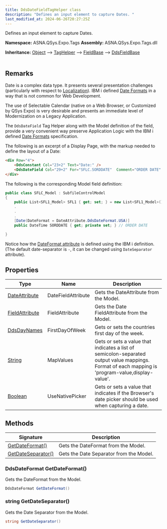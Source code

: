 ```yaml
---
title: DdsDateFieldTagHelper class
description: "Defines an input element to capture Dates. "
last_modified_at: 2024-06-26T20:27:25Z
---
```


Defines an input element to capture Dates.

**Namespace:** ASNA.QSys.Expo.Tags
**Assembly:** ASNA.QSys.Expo.Tags.dll

**Inheritance:** [Object](https://docs.microsoft.com/en-us/dotnet/api/system.object) --> [TagHelper](https://learn.microsoft.com/en-us/dotnet/api/microsoft.aspnetcore.razor.taghelpers.taghelper?view=aspnetcore-8.0) --> [FieldBase](/reference/expo/qsys-expo-tags/field-base.html) --> [DdsFieldBase](/reference/expo/qsys-expo-tags/dds-field-base.html)
<br>
<br>

## Remarks

Date is a complex data type. It presents several presentation challenges (particularly with respect to [Localization](https://en.wikipedia.org/wiki/Internationalization_and_localization)). IBM i defined [Date Formats](https://www.ibm.com/docs/en/i/7.3?topic=design-date-formats) in a way that is not common for Web Development.

The use of Selectable Calendar (native on a Web Browser, or Customized by QSys Expo) is very desirable and presents an immediate level of Modernization on a Legacy Application.

The `DdsDateField` Tag Helper along with the Model definition of the field, provide a very convenient way preserve Application Logic with the IBM i defined [Date Formats](https://www.ibm.com/docs/en/i/7.3?topic=design-date-formats) specification.

The following is an excerpt of a Display Page, with the markup needed to define the layout of a Date:

```html
<div Row="4">
    <DdsConstant Col="23+2" Text="Date:" />
    <DdsDateField Col="29+2" For="SFLC.SORDDATE"  Comment="ORDER DATE" />
</div>
```

The following is the corresponding Model field definition:

```cs
public class SFLC_Model : SubfileControlModel
{
    public List<SFL1_Model> SFL1 { get; set; } = new List<SFL1_Model>();
    .
    .
    .
    [Date(DateFormat = DateAttribute.DdsDateFormat.USA)]
    public DateTime SORDDATE { get; private set; } // ORDER DATE

}
```

Notice how the [DateFormat attribute](/reference/expo/qsys-expo-model/date-attribute.html) is defined using the IBM i definition. (The default date-separator is `-`, it can be changed using `DateSeparator` attribute).

## Properties

| Type | Name | Description
| --- | --- | --- 
| [DateAttribute](/reference/expo/qsys-expo-model/date-attribute.html) | DateFieldAttribute | Gets the DateAttribute from the Model. |
| [FieldAttribute](/reference/expo/qsys-expo-model/field-attribute.html) | FieldAttribute | Gets the Date FieldAttribute from the Model. |
| [DdsDayNames](/reference/expo/qsys-expo-tags/dds-day-names.html) | FirstDayOfWeek | Gets or sets the countries first day of the week. |
| [String](https://learn.microsoft.com/en-us/dotnet/api/system.string?view=net-8.0) | MapValues | Gets or sets a value that indicates a list of semicolon-separated output value mappings. Format of each mapping is 'program-value,display-value'. |
| [Boolean](https://docs.microsoft.com/en-us/dotnet/api/system.boolean) | UseNativePicker | Gets or sets a value that indicates if the Browser's date picker should be used when capturing a date. |

## Methods

| Signature | Description |
| --- | --- |
| [GetDateFormat()](#ddsdateformat-getdateformat) | Gets the DateFormat from the Model.
| [GetDateSeparator()](#string-getdateseparator) | Gets the Date Separator from the Model.

### DdsDateFormat GetDateFormat()

Gets the DateFormat from the Model.

```cs
DdsDateFormat GetDateFormat()
```

### string GetDateSeparator()

Gets the Date Separator from the Model.

```cs
string GetDateSeparator()
```
